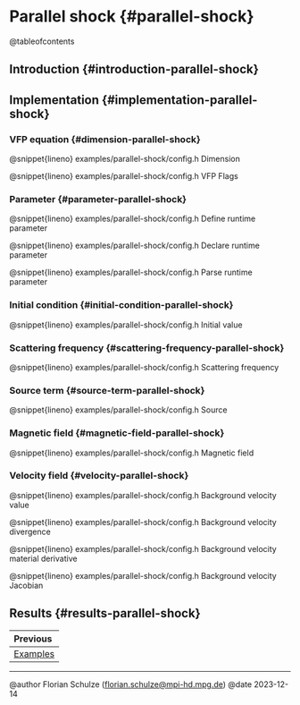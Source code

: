 # Parallel shock {#parallel-shock}

@tableofcontents


## Introduction {#introduction-parallel-shock}


## Implementation {#implementation-parallel-shock}


### VFP equation {#dimension-parallel-shock}

@snippet{lineno} examples/parallel-shock/config.h Dimension

@snippet{lineno} examples/parallel-shock/config.h VFP Flags


### Parameter {#parameter-parallel-shock}

@snippet{lineno} examples/parallel-shock/config.h Define runtime parameter

@snippet{lineno} examples/parallel-shock/config.h Declare runtime parameter

@snippet{lineno} examples/parallel-shock/config.h Parse runtime parameter


### Initial condition {#initial-condition-parallel-shock}

@snippet{lineno} examples/parallel-shock/config.h Initial value


### Scattering frequency {#scattering-frequency-parallel-shock}

@snippet{lineno} examples/parallel-shock/config.h Scattering frequency


### Source term {#source-term-parallel-shock}

@snippet{lineno} examples/parallel-shock/config.h Source


### Magnetic field {#magnetic-field-parallel-shock}

@snippet{lineno} examples/parallel-shock/config.h Magnetic field


### Velocity field {#velocity-parallel-shock}

@snippet{lineno} examples/parallel-shock/config.h Background velocity value

@snippet{lineno} examples/parallel-shock/config.h Background velocity divergence

@snippet{lineno} examples/parallel-shock/config.h Background velocity material derivative

@snippet{lineno} examples/parallel-shock/config.h Background velocity Jacobian


## Results {#results-parallel-shock}


<div class="section_buttons">

| Previous              |
|:----------------------|
| [Examples](#examples) |

</div>


---

@author Florian Schulze (<florian.schulze@mpi-hd.mpg.de>)
@date 2023-12-14
